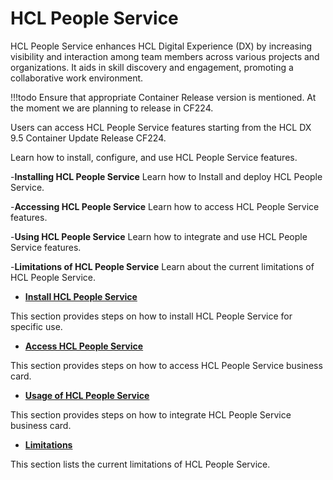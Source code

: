 # HCL People Service

HCL People Service enhances HCL Digital Experience (DX) by increasing visibility and interaction among team members across various projects and organizations. It aids in skill discovery and engagement, promoting a collaborative work environment.

!!!todo
    Ensure that appropriate Container Release version is mentioned. At the moment we are planning to release in CF224.

Users can access HCL People Service features starting from the HCL DX 9.5 Container Update Release CF224.

Learn how to install, configure, and use HCL People Service features.

-**Installing HCL People Service**
Learn how to Install and deploy HCL People Service.

-**Accessing HCL People Service**
Learn how to access HCL People Service features.

-**Using HCL People Service**
Learn how to integrate and use HCL People Service features.

-**Limitations of HCL People Service**
Learn about the current limitations of HCL People Service.

- **[Install HCL People Service](./installation/index.md)**

This section provides steps on how to install HCL People Service for specific use.

- **[Access HCL People Service](./access/index.md)**

This section provides steps on how to access HCL People Service business card.

- **[Usage of HCL People Service](./usage/index.md)**

This section provides steps on how to integrate HCL People Service business card.

- **[Limitations](limitations/index.md)**

This section lists the current limitations of HCL People Service.
